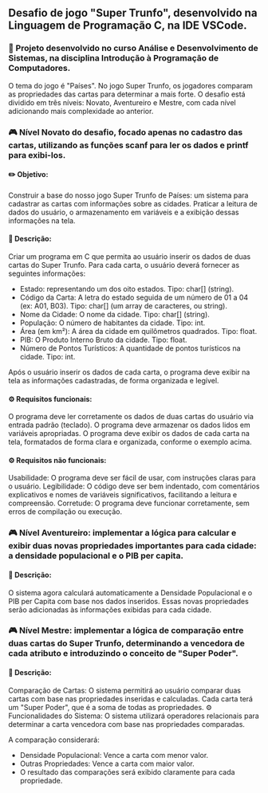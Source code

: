 ## Desafio de jogo "Super Trunfo", desenvolvido na Linguagem de Programação C, na IDE VSCode.
### 📌 Projeto desenvolvido no curso Análise e Desenvolvimento de Sistemas, na disciplina Introdução à Programação de Computadores.
O tema do jogo é "Países". No jogo Super Trunfo, os jogadores comparam as propriedades das cartas para determinar a mais forte.
O desafio está dividido em três níveis: Novato, Aventureiro e Mestre, com cada nível adicionando mais complexidade ao anterior. 


### 🎮 Nível Novato do desafio, focado apenas no cadastro das cartas, utilizando as funções scanf para ler os dados e printf para exibi-los.
#### ✏️ Objetivo:
Construir a base do nosso jogo Super Trunfo de Países: um sistema para cadastrar as cartas com informações sobre as cidades. Praticar a
leitura de dados do usuário, o armazenamento em variáveis e a exibição dessas informações na tela.

#### 🚩 Descrição:
Criar um programa em C que permita ao usuário inserir os dados de duas cartas do Super Trunfo. Para cada carta, o usuário deverá fornecer as seguintes informações: 
  - Estado: representando um dos oito estados. Tipo: char[] (string).
  - Código da Carta: A letra do estado seguida de um número de 01 a 04 (ex: A01, B03). Tipo: char[] (um array de caracteres, ou string).
  - Nome da Cidade: O nome da cidade. Tipo: char[] (string).
  - População: O número de habitantes da cidade. Tipo: int.
  - Área (em km²): A área da cidade em quilômetros quadrados. Tipo: float.
  - PIB: O Produto Interno Bruto da cidade. Tipo: float.
  - Número de Pontos Turísticos: A quantidade de pontos turísticos na cidade. Tipo: int.

Após o usuário inserir os dados de cada carta, o programa deve exibir na tela as informações cadastradas, de forma organizada e legível.

#### ⚙️ Requisitos funcionais:
O programa deve ler corretamente os dados de duas cartas do usuário via entrada padrão (teclado).
O programa deve armazenar os dados lidos em variáveis apropriadas.
O programa deve exibir os dados de cada carta na tela, formatados de forma clara e organizada, conforme o exemplo acima.

#### ⚙️ Requisitos não funcionais:
Usabilidade: O programa deve ser fácil de usar, com instruções claras para o usuário.
Legibilidade: O código deve ser bem indentado, com comentários explicativos e nomes de variáveis significativos, facilitando a leitura e compreensão.
Corretude: O programa deve funcionar corretamente, sem erros de compilação ou execução.

### 🎮 Nível Aventureiro: implementar a lógica para calcular e exibir duas novas propriedades importantes para cada cidade: a densidade populacional e o PIB per capita.
#### 🚩 Descrição:
O sistema agora calculará automaticamente a Densidade Populacional e o PIB per Capita com base nos dados inseridos. Essas novas propriedades serão adicionadas às informações exibidas para cada cidade.

### 🎮 Nível Mestre: implementar a lógica de comparação entre duas cartas do Super Trunfo, determinando a vencedora de cada atributo e introduzindo o conceito de "Super Poder".
#### 🚩 Descrição:
Comparação de Cartas: O sistema permitirá ao usuário comparar duas cartas com base nas propriedades inseridas e calculadas.
Cada carta terá um "Super Poder", que é a soma de todas as propriedades.
⚙️ Funcionalidades do Sistema:
O sistema utilizará operadores relacionais para determinar a carta vencedora com base nas propriedades comparadas.

A comparação considerará:
- Densidade Populacional: Vence a carta com menor valor.
- Outras Propriedades: Vence a carta com maior valor.
- O resultado das comparações será exibido claramente para cada propriedade.
